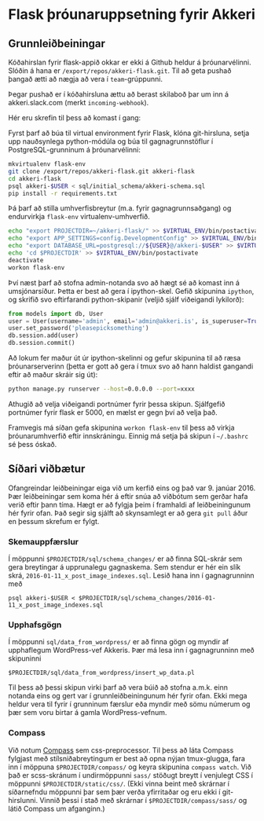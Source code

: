# Flask þróunaruppsetning fyrir Akkeri

## Grunnleiðbeiningar

Kóðahirslan fyrir flask-appið okkar er ekki á Github heldur á þróunarvélinni. Slóðin á hana er `/export/repos/akkeri-flask.git`. Til að geta pushað þangað ætti að nægja að vera í `team`-grúppunni.

Þegar pushað er í kóðahirsluna ættu að berast skilaboð þar um inn á akkeri.slack.com (merkt `incoming-webhook`).

Hér eru skrefin til þess að komast í gang:

Fyrst þarf að búa til virtual environment fyrir Flask, klóna git-hirsluna, setja upp nauðsynlega python-módúla og búa til gagnagrunnstöflur í PostgreSQL-grunninum á þróunarvélinni:

```bash
mkvirtualenv flask-env
git clone /export/repos/akkeri-flask.git akkeri-flask
cd akkeri-flask
psql akkeri-$USER < sql/initial_schema/akkeri-schema.sql
pip install -r requirements.txt
```

Þá þarf að stilla umhverfisbreytur (m.a. fyrir gagnagrunnsaðgang) og endurvirkja `flask-env` virtualenv-umhverfið.

```bash
echo "export PROJECTDIR=~/akkeri-flask/" >> $VIRTUAL_ENV/bin/postactivate
echo "export APP_SETTINGS=config.DevelopmentConfig" >> $VIRTUAL_ENV/bin/postactivate
echo "export DATABASE_URL=postgresql://${USER}@/akkeri-$USER" >> $VIRTUAL_ENV/bin/postactivate
echo 'cd $PROJECTDIR' >> $VIRTUAL_ENV/bin/postactivate
deactivate
workon flask-env
```

Því næst þarf að stofna admin-notanda svo að hægt sé að komast inn á umsjónarsíður. Þetta er best að gera í ipython-skel. Gefið skipunina `ipython`, og skrifið svo eftirfarandi python-skipanir (veljið sjálf viðeigandi lykilorð):

```python
from models import db, User
user = User(username='admin', email='admin@akkeri.is', is_superuser=True, fullname='Admin user')
user.set_password('pleasepicksomething')
db.session.add(user)
db.session.commit()
```

Að lokum fer maður út úr ipython-skelinni og gefur skipunina til að ræsa þróunarserverinn (þetta er gott að gera í tmux svo að hann haldist gangandi eftir að maður skráir sig út):

```bash
python manage.py runserver --host=0.0.0.0 --port=xxxx
```

Athugið að velja viðeigandi portnúmer fyrir þessa skipun. Sjálfgefið portnúmer fyrir flask er 5000, en mælst er gegn því að velja það.

Framvegis má síðan gefa skipunina `workon flask-env` til þess að virkja þróunarumhverfið eftir innskráningu. Einnig má setja þá skipun í `~/.bashrc` sé þess óskað.

## Síðari viðbætur

Ofangreindar leiðbeiningar eiga við um kerfið eins og það var 9. janúar 2016. Þær leiðbeiningar sem koma hér á eftir snúa að viðbótum sem gerðar hafa verið eftir þann tíma. Hægt er að fylgja þeim í framhaldi af leiðbeiningunum hér fyrir ofan. Það segir sig sjálft að skynsamlegt er að gera `git pull` áður en þessum skrefum er fylgt.

### Skemauppfærslur

Í möppunni `$PROJECTDIR/sql/schema_changes/` er að finna SQL-skrár sem gera breytingar á upprunalegu gagnaskema. Sem stendur er hér ein slík skrá, `2016-01-11_x_post_image_indexes.sql`. Lesið hana inn í gagnagrunninn með

    psql akkeri-$USER < $PROJECTDIR/sql/schema_changes/2016-01-11_x_post_image_indexes.sql

### Upphafsgögn

Í möppunni `sql/data_from_wordpress/` er að finna gögn og myndir af upphaflegum WordPress-vef Akkeris. Þær má lesa inn í gagnagrunninn með skipuninni

    $PROJECTDIR/sql/data_from_wordpress/insert_wp_data.pl

Til þess að þessi skipun virki þarf að vera búið að stofna a.m.k. einn notanda eins og gert var í grunnleiðbeiningunum hér fyrir ofan. Ekki mega heldur vera til fyrir í grunninum færslur eða myndir með sömu númerum og þær sem voru birtar á gamla WordPress-vefnum.

### Compass

Við notum [Compass](http://compass-style.org/) sem css-preprocessor. Til þess að láta Compass fylgjast með stílsniðabreytingum er best að opna nýjan tmux-glugga, fara inn í möppuna `$PROJECTDIR/compass/` og keyra skipunina `compass watch`. Við það er scss-skránum í undirmöppunni `sass/` stöðugt breytt í venjulegt CSS í möppunni `$PROJECTDIR/static/css/`. (Ekki vinna beint með skrárnar í síðarnefndu möppunni þar sem þær verða yfirritaðar og eru ekki í git-hirslunni. Vinnið þessi í stað með skrárnar í `$PROJECTDIR/compass/sass/` og látið Compass um afganginn.)
